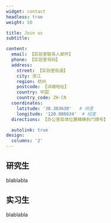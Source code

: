 ```yaml
---
widget: contact
headless: true
weight: 50

title: Join us
subtitle:

content:
  email: 【实验室联系人邮件】
  phone: 【实验室号码】
  address:
    street: 【实验室街道】
    city: 浙江
    region: 杭州
    postcode: 【详细地址】
    country: 中国
    country_code: ZH-CN
  coordinates:
    latitude: '30.303638'   # 纬度
    longitude: '120.086634'  # 经度
  directions: 【办公室具体位置精确到门牌号】

  autolink: true
design:
  columns: '2'
---
```


## 研究生
  blablabla
## 实习生
  blablabla



